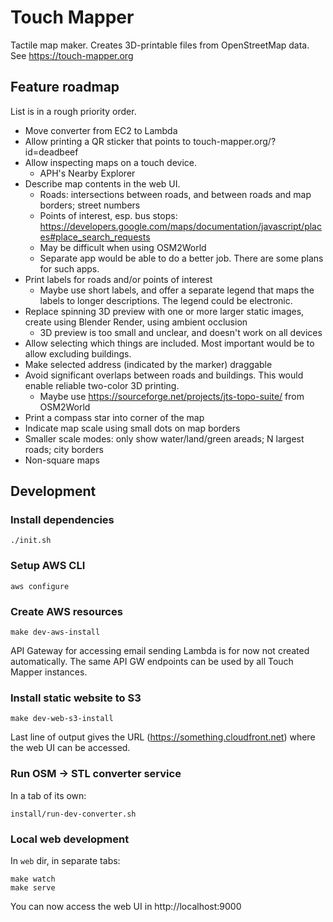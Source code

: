 # Touch Mapper

Tactile map maker. Creates 3D-printable files from OpenStreetMap data. See https://touch-mapper.org

## Feature roadmap

List is in a rough priority order.

- Move converter from EC2 to Lambda
- Allow printing a QR sticker that points to touch-mapper.org/?id=deadbeef
- Allow inspecting maps on a touch device.
  - APH's Nearby Explorer
- Describe map contents in the web UI.
  - Roads: intersections between roads, and between roads and map borders; street numbers
  - Points of interest, esp. bus stops: https://developers.google.com/maps/documentation/javascript/places#place_search_requests
  - May be difficult when using OSM2World
  - Separate app would be able to do a better job. There are some plans for such apps.
- Print labels for roads and/or points of interest
  - Maybe use short labels, and offer a separate legend that maps the labels to longer descriptions. The legend could be electronic.
- Replace spinning 3D preview with one or more larger static images, create using Blender Render, using ambient occlusion
  - 3D preview is too small and unclear, and doesn't work on all devices
- Allow selecting which things are included. Most important would be to allow excluding buildings.
- Make selected address (indicated by the marker) draggable
- Avoid significant overlaps between roads and buildings. This would enable reliable two-color 3D printing.
  - Maybe use https://sourceforge.net/projects/jts-topo-suite/ from OSM2World
- Print a compass star into corner of the map
- Indicate map scale using small dots on map borders
- Smaller scale modes: only show water/land/green areads; N largest roads; city borders
- Non-square maps

## Development

### Install dependencies

    ./init.sh

### Setup AWS CLI

    aws configure

### Create AWS resources

    make dev-aws-install

API Gateway for accessing email sending Lambda is for now not created
automatically. The same API GW endpoints can be used by all Touch Mapper
instances.

### Install static website to S3

    make dev-web-s3-install

Last line of output gives the URL (https://something.cloudfront.net) where
the web UI can be accessed.

### Run OSM -> STL converter service

In a tab of its own:

    install/run-dev-converter.sh

### Local web development

In `web` dir, in separate tabs:

    make watch
    make serve

You can now access the web UI in http://localhost:9000

